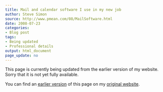 ```yaml
---
title: Mail and calendar software I use in my new job
author: Steve Simon
source: http://www.pmean.com/08/MailSoftware.html
date: 2008-07-23
categories:
- Blog post
tags:
- Being updated
- Professional details
output: html_document
page_update: no
---
```


This page is currently being updated from the earlier version of my website. Sorry that it is not yet fully available.

<!---More--->


You can find an [earlier version][sim1] of this page on my [original website][sim2].

[sim1]: http://www.pmean.com/08/MailSoftware.html
[sim2]: http://www.pmean.com/original_site.html
